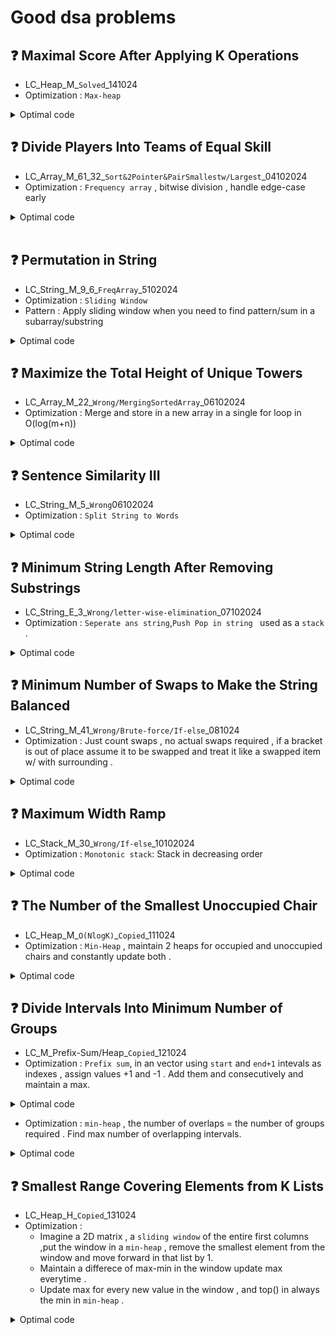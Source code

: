 # Good dsa problems

<!--
## ❓ ...
- ... <br>
- Optimization : ...
<details>
<summary>Optimal code</summary>
  
```cpp []
  code
```
</details>
-->
## ❓ Maximal Score After Applying K Operations
- LC_Heap_M_`Solved`_141024 <br>
- Optimization : `Max-heap`
<details>
<summary>Optimal code</summary>
  
```cpp []
  #pragma GCC optimize("O3", "unroll-loops","Ofast")
class Solution {
public:
    long long maxKelements(vector<int>& nums, int k) {
        ios_base::sync_with_stdio(0); 
        cin.tie(0); 
        cout.tie(0);
        priority_queue<long long> heap(nums.begin(), nums.end());
        long long score = 0 ; 

        for(int i = 0; i<k; i++){
            long long val= heap.top();
            score +=val;
            long long nval = ceil((val/3.0));
            heap.pop();
            heap.push(nval);
        }
        return score;

        
    }
};
```
</details>


## ❓ Divide Players Into Teams of Equal Skill
- LC_Array_M_61_32_`Sort&2Pointer&PairSmallestw/Largest`_04102024<br>
- Optimization : `Frequency array` , bitwise division , handle edge-case early 
<details>
<summary>Optimal code</summary>
  
```cpp []
   long long dividePlayers(vector<int>& skill) {

        int max_skill = 1000;  // Max individual skill value
        vector<int> freq(max_skill + 1, 0); // Precise space allocation
        int teams = skill.size(); // Total players
        long long totalsum = 0;

        // Populate freq. array and total sum of skill[]
        for (int s : skill) {
            totalsum += s; 
            freq[s]++;
        }

        teams >>= 1;  // Bitwise division (total player/2)
        if (totalsum % teams != 0) return -1;  // Total skill cannot be divided equally pairwise.

        int target_pair_skill = totalsum / teams;
        int indv_skill_req = target_pair_skill/2;
        long long chemistry = 0;

        for (int i = 0; i <= indv_skill_req; ++i) {

            if (freq[i] == 0) continue;  // Skip if no players with this skill
            int partner_skill = target_pair_skill - i; // If player preset find partner

            // Case : For player and partner diff. skill 
            if (i != partner_skill) {

                // If both skill not present pair cannot be formed
                if (freq[i] != freq[partner_skill]) return -1;

                // player_skill * partner_skill * freq        
                chemistry += 1LL * i * partner_skill * freq[i];

                freq[partner_skill] = 0;  // Remove partner skill
            }

            // Case : If both partner and player have same skill
            else {
                 // freq[289]=2,4 to make pairs , 2 players with 289 skill
                if (freq[i] % 2 != 0) return -1;

                chemistry+= 1LL * i * i * (freq[i] / 2);
            }
            freq[i] = 0; // Remove player skill
        }

        return chemistry;
    }
```
</details><br>



## ❓ Permutation in String
- LC_String_M_9_6_`FreqArray`_5102024 <br>
- Optimization : `Sliding Window`
- Pattern : Apply sliding window when you need to find pattern/sum in a subarray/substring
<details>
<summary>Optimal code</summary>
  
```cpp []
      bool checkInclusion(string s1, string s2) {
        if (s1.length() > s2.length()) return false;

        vector<int>s1Freq(26,0), windowFreq(26,0);

        // Populate freq array for s1 & first window
            for (int i=0 ; i<s1.length() ; i++){
                s1Freq[s1[i]-'a']++;
                windowFreq[s2[i]-'a']++;
            }

            for(int i = s1.length() ; i<s2.length(); i++){
                if(s1Freq == windowFreq) return true;
                // Slide the window
                windowFreq[s2[i]-'a']++; // Add to right
                windowFreq[s2[i-s1.length()]-'a']--;// Remove from left
            }

     
   
        return s1Freq==windowFreq;
        
    }
```
</details>

## ❓ Maximize the Total Height of Unique Towers
- LC_Array_M_22_`Wrong/MergingSortedArray`_06102024 <br>
- Optimization : Merge and store in a new array in a single for loop in O(log(m+n))
<details>
<summary>Optimal code</summary>
  
```cpp []
    double findMedianSortedArrays(vector<int>& nums1, vector<int>& nums2) {
        vector<int> arr;
        int left = 0, right = 0;

        // Merging the arrays
        while (left < nums1.size() && right < nums2.size()) {
            if (nums1[left] <= nums2[right]) {
                arr.push_back(nums1[left++]);
            } else {
                arr.push_back(nums2[right++]);
            }
        }

        // Add remaining elements
        while (left < nums1.size()) arr.push_back(nums1[left++]);
        while (right < nums2.size()) arr.push_back(nums2[right++]);

        // Find the median
        int size = arr.size();
        if (size % 2 == 0) {
            return (arr[size / 2 - 1] + arr[size / 2]) / 2.0;
        } else {
            return arr[size / 2];
        }
    }


```
</details>

## ❓ Sentence Similarity III
- LC_String_M_5_`Wrong`06102024 <br>
- Optimization : `Split String to Words`
<details>
<summary>Optimal code</summary>
  
```cpp []
  class Solution {
public:
    bool areSentencesSimilar(string sentence1, string sentence2) {
        // If sentence2 is longer, swap them for consistency
        if (sentence1.length() < sentence2.length()) {
            swap(sentence1, sentence2);
        }
        
        // Split sentences into words
        vector<string> words1 = split(sentence1);
        vector<string> words2 = split(sentence2);
        
        int n = words1.size();
        int m = words2.size();
        
        // Check matching words from the start , m is the smaller sentence
        int i = 0;
        while (i < m && words1[i] == words2[i]) {
            i++;
        }
        
        // Check matching words from the end
        int j = 0;
        while (j < m && words1[n - 1 - j] == words2[m - 1 - j]) {
            j++;
        }
        
        // matching from the start , counting matched words , matching from the back counting matched words
        // If all the words from the smaller sentence are continous in the bigger sentence the matched count should be >= to smaller sentence length . Meaning smaller is continuos and words are present in bigger one . 
        return i + j >= m;
    }
    
private:
    // Helper function to split a sentence into words
    vector<string> split(const string& s) {
        istringstream iss(s);
        vector<string> words;
        string word;
        while (iss >> word) {
            words.push_back(word);
        }
        return words;
    }
};
```
</details>

## ❓ Minimum String Length After Removing Substrings
- LC_String_E_3_`Wrong/letter-wise-elimination`_07102024 <br>
- Optimization : `Seperate ans string`,`Push Pop in string ` used as a `stack` . 
<details>
<summary>Optimal code</summary>
  
```cpp []
  #pragma GCC optimize("O3", "unroll-loops","Ofast")
class Solution {
public:
    int minLength(string s) {
        ios_base::sync_with_stdio(0); 
        cin.tie(0); 
        cout.tie(0);


        if(s.length() == 1){ return 1;}

        string ans = "";

        for( auto c : s){
            // if ans is not empty & last element is A & current element is B . Remove A .
            if(!ans.empty() && c=='B' && ans.back()=='A'){ ans.pop_back();}
            // Same for C & D , remove C
            else if(!ans.empty() && c=='D' && ans.back()=='C'){ ans.pop_back();}
            // Else add them to string 'ans'. 
            else{ ans.push_back(c);}

        }
        //Return the size of 'ans'.
        return ans.size();

    }

};
```
</details>


## ❓ Minimum Number of Swaps to Make the String Balanced
- LC_String_M_41_`Wrong/Brute-force/If-else`_081024 <br>
- Optimization : Just count swaps , no actual swaps required , if a bracket is out of place assume it to be swapped and treat it like a swapped item w/ with surrounding . 
<details>
<summary>Optimal code</summary>
  
```cpp []
  #pragma GCC optimize("O3", "unroll-loops","Ofast")
class Solution {
public:
    int minSwaps(string s) {
        ios_base::sync_with_stdio(0); 
        cin.tie(0); 
        cout.tie(0);
        int left_bracket = 0 ,swaps = 0;

    for (char c : s) {
        if (c == ']') {
             if(left_bracket==0) {
                    // Right brkt , assumed as left . If swap happens.
                    left_bracket++;
                    // As there are no left brackets , and finding a right bracket is out of order . So swap needed. 
                    swaps++;
            }
            else{
        // Cancelling non-zero left brkt if right brkt found.
                left_bracket--;
            }
        }
        else{
            // Increase left brkt.
            left_bracket++;
        } 
    }
      return swaps;
    }
};

```
</details>

## ❓ Maximum Width Ramp
- LC_Stack_M_30_`Wrong/If-else`_10102024 <br>
- Optimization : `Monotonic stack`: Stack in decreasing order
<details>
<summary>Optimal code</summary>
  
```cpp []
  #pragma GCC optimize("O3", "unroll-loops","Ofast")
class Solution {
public:
    int maxWidthRamp(vector<int>& nums) {
        ios_base::sync_with_stdio(0); 
        cin.tie(0); 
        cout.tie(0);
        stack<int>st;
        int ans = INT_MIN;
        for(int i =0 ; i<nums.size();i++){
            if(st.empty() ||  nums[st.top()]>nums[i]) st.push(i);
        }

        for(int j = nums.size()-1 ; j>=0 ;j-- ){
            while(!st.empty() && nums[st.top()]<=nums[j]){
                ans = max(ans , j - st.top());
                st.pop();
            }
            
            
        }
        return ans;
       
    }
};
```
</details>

## ❓ The Number of the Smallest Unoccupied Chair
- LC_Heap_M_`O(NlogK)`_`Copied`_111024 <br>
- Optimization : `Min-Heap` , maintain 2 heaps for occupied and unoccupied chairs and constantly update both .
<details>
<summary>Optimal code</summary>
  
```cpp []
  class Solution {
public:
    int smallestChair(vector<vector<int>>& times, int targetFriend) {
        int n = times.size();
        
        // Store the friends with their indices (0, 1, ..., n-1)
        vector<pair<int, int>> friends;
        for (int i = 0; i < n; i++) {
            friends.push_back({times[i][0], i});  // {arrival_time, friend_index}
        }
        
        // Sort the friends by arrival time
        sort(friends.begin(), friends.end());

        // Min-heap to store available chairs (smallest chair numbers)
        priority_queue<int, vector<int>, greater<int>> availableChairs;
        for (int i = 0; i < n; i++) {
            availableChairs.push(i);  // Initially, all chairs are available
        }

        // Min-heap to store occupied chairs and the time they will be free: {leaving_time, chair_number}
        priority_queue<pair<int, int>, vector<pair<int, int>>, greater<pair<int, int>>> occupiedChairs;

        for (const auto& [arrivalTime, friendIndex] : friends) {
            // Free up chairs that are now available
            while (!occupiedChairs.empty() && occupiedChairs.top().first <= arrivalTime) {
                availableChairs.push(occupiedChairs.top().second);
                occupiedChairs.pop();
            }
            
            // Assign the smallest available chair to the current friend
            int assignedChair = availableChairs.top();
            availableChairs.pop();
            
            // Record when this friend will leave and free up their chair
            occupiedChairs.push({times[friendIndex][1], assignedChair});
            
            // If this is the target friend, return their chair
            if (friendIndex == targetFriend) {
                return assignedChair;
            }
        }

        return -1;  // This line should never be reached
    }
};
```
</details>

## ❓ Divide Intervals Into Minimum Number of Groups
- LC_M_Prefix-Sum/Heap_`Copied`_121024 <br>
- Optimization : `Prefix sum`, in an vector using `start` and `end+1` intevals as indexes , assign values +1 and -1 . Add them and consecutively and maintain a max.
<details>
<summary>Optimal code</summary>
  
```cpp []
 class Solution {
public:
    int minGroups(vector<vector<int>>& intervals) {
        vector<pair<int, int>> events;
        
        // Convert intervals into events: +1 for start, -1 for end+1
        for (const auto& interval : intervals) {
            events.emplace_back(interval[0], 1);        // Start of an interval
            events.emplace_back(interval[1] + 1, -1);   // End of an interval (non-inclusive)
        }

        // Sort events by time
        sort(events.begin(), events.end());

        int maxGroups = 0, currentGroups = 0;

        // Process events in sorted order
        for (const auto& event : events) {
            currentGroups += event.second;  // Update active groups count
            maxGroups = max(maxGroups, currentGroups);  // Track the max number of groups
        }

        return maxGroups;
    }
};
```
</details>

- Optimization : `min-heap` , the number of overlaps = the number of groups required . Find max number of overlapping intervals.
<details>
<summary>Optimal code</summary>

```cpp []
  class Solution {
public:
    int minGroups(vector<vector<int>>& intervals) {
        // Sort intervals by their start times
        sort(intervals.begin(), intervals.end());

        // Min-heap (priority queue) to store the end times of ongoing groups
        priority_queue<int, vector<int>, greater<int>> pq;

        for (const auto& interval : intervals) {
            int start = interval[0];
            int end = interval[1];

            // If the earliest ending interval ends before the current one starts, remove it
            if (!pq.empty() && pq.top() < start) {
                pq.pop();
            }

            // Add the current interval's end time to the priority queue
            pq.push(end);
        }

        // The size of the priority queue will be the maximum number of overlapping intervals
        return pq.size();
    }
};
```
</details>

## ❓ Smallest Range Covering Elements from K Lists
- LC_Heap_H_`Copied`_131024 <br>
- Optimization :
  - Imagine a 2D matrix , a `sliding window` of the entire first columns ,put the window in a `min-heap` , remove the smallest element from the window and move forward in that list by 1.
  - Maintain a differece of max-min in the window update max everytime .
  - Update max for every new value in the window , and top() in always the min in `min-heap` . 
<details>
<summary>Optimal code</summary>
  
```cpp []
  class Solution {
public:
    vector<int> smallestRange(vector<vector<int>>& nums) {
        // Min-Heap: stores (value, list index, element index)
        priority_queue<vector<int>, vector<vector<int>>, greater<vector<int>>> minHeap;
        int curMax = INT_MIN;

        // Initialize the heap with the first element of each list
        for (int i = 0; i < nums.size(); i++) {
            minHeap.push({nums[i][0], i, 0});
            curMax = max(curMax, nums[i][0]);
        }
        // Track the smallest range
        vector<int> smallRange = {0,INT_MAX};

        while (!minHeap.empty()) {
            // Get the minimum element from the heap
            vector<int> curr = minHeap.top();
            minHeap.pop();
            int curMin = curr[0], listIdx = curr[1], elemIdx = curr[2];

            // Update the smallest range if a better one is found
            if (curMax - curMin < smallRange[1] - smallRange[0]) {
                smallRange[0] = curMin;
                smallRange[1] = curMax;
            }

            // Move to the next element in the same list
            if (elemIdx + 1 < nums[listIdx].size()) {
                int nextVal = nums[listIdx][elemIdx + 1];
                minHeap.push({nextVal, listIdx, elemIdx + 1});
                curMax = max(curMax, nextVal);
            } else {
                // If any list is exhausted, stop
                break;
            }
        }
        return smallRange;
    }
};
```
</details>



